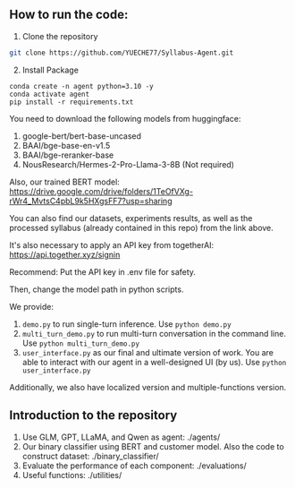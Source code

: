 ## How to run the code:

1. Clone the repository
```bash
git clone https://github.com/YUECHE77/Syllabus-Agent.git
```

2. Install Package
```Shell
conda create -n agent python=3.10 -y
conda activate agent
pip install -r requirements.txt
```

You need to download the following models from huggingface:

1. google-bert/bert-base-uncased
2. BAAI/bge-base-en-v1.5
3. BAAI/bge-reranker-base
4. NousResearch/Hermes-2-Pro-Llama-3-8B (Not required)

Also, our trained BERT model: https://drive.google.com/drive/folders/1TeOfVXg-rWr4_MvtsC4pbL9k5HXgsFF7?usp=sharing

You can also find our datasets, experiments results, as well as the processed syllabus (already contained in this repo) from the link above.

It's also necessary to apply an API key from togetherAI: https://api.together.xyz/signin

Recommend: Put the API key in .env file for safety.

Then, change the model path in python scripts.

We provide:

1. `demo.py` to run single-turn inference. Use `python demo.py`
2. `multi_turn_demo.py` to run multi-turn conversation in the command line. Use `python multi_turn_demo.py`
3. `user_interface.py` as our final and ultimate version of work. You are able to interact with our agent in a well-designed UI (by us). Use `python user_interface.py`

Additionally, we also have localized version and multiple-functions version.

## Introduction to the repository

1. Use GLM, GPT, LLaMA, and Qwen as agent: ./agents/
2. Our binary classifier using BERT and customer model. Also the code to construct dataset: ./binary_classifier/
3. Evaluate the performance of each component: ./evaluations/
4. Useful functions: ./utilities/
